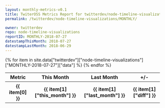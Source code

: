 ```yaml
---
layout: monthly-metrics-v0.1
title: TwiterOSS Metrics Report for twitterdev/node-timeline-visualizations | MONTHLY-2018-07-27 | 2018-07-27
permalink: /twitterdev/node-timeline-visualizations/MONTHLY/

owner: twitterdev
repo: node-timeline-visualizations
reportID: MONTHLY-2018-07-27
datestampThisMonth: 2018-07-27
datestampLastMonth: 2018-06-29
---
```


<table style="width: 100%">
    <tr>
        <th>Metric</th>
        <th>This Month</th>
        <th>Last Month</th>
        <th>+/-</th>
    </tr>
    {% for item in site.data["twitterdev"]["node-timeline-visualizations"]["MONTHLY-2018-07-27"]["data"] %}
    <tr>
        <th>{{ item[0] }}</th>
        <th>{{ item[1]["this_month"] }}</th>
        <th>{{ item[1]["last_month"] }}</th>
        <th>{{ item[1]["diff"] }}</th>
    </tr>
    {% endfor %}
</table>

